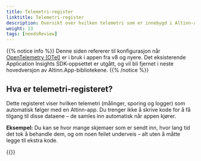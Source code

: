 ```yaml
---
title: Telemetri-register
linktitle: Telemetri-register
description: Oversikt over hvilken telemetri som er innebygd i Altinn-appen din.
weight: 13
tags: [needsReview]
---
```


{{% notice info %}}
Denne siden refererer til konfigurasjon når [OpenTelemetry (OTel)](https://opentelemetry.io/) er i bruk i appen fra v8 og nyere.
Det eksisterende Application Insights SDK-oppsettet er utgått, og vil bli fjernet i neste hovedversjon av Altinn.App-bibliotekene.
{{% /notice %}}

## Hva er telemetri-registeret?

Dette registeret viser hvilken telemetri (målinger, sporing og logger) som automatisk følger med en Altinn-app. Du trenger ikke å skrive kode for å få tilgang til disse dataene – de samles inn automatisk når appen kjører.

**Eksempel:** Du kan se hvor mange skjemaer som er sendt inn, hvor lang tid det tok å behandle dem, og om noen feilet underveis – alt uten å måtte legge til ekstra kode.

{{<children />}}
